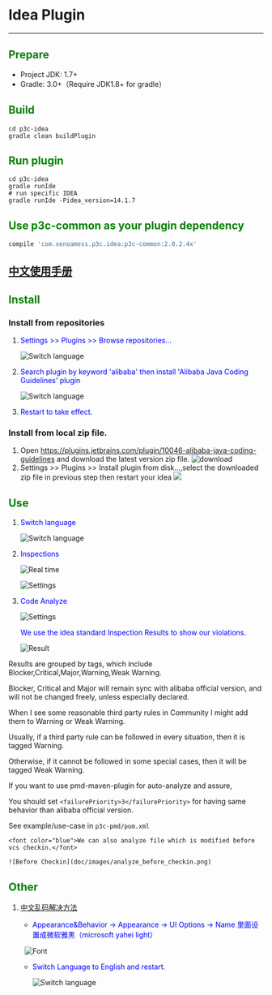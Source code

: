 # Idea Plugin 
---
## <font color="green">Prepare</font>
- Project JDK: 1.7+
- Gradle: 3.0+（Require JDK1.8+ for gradle）

## <font color="green">Build</font>
```
cd p3c-idea
gradle clean buildPlugin
```

## <font color="green">Run plugin</font>

```
cd p3c-idea
gradle runIde
# run specific IDEA
gradle runIde -Pidea_version=14.1.7
```

## <font color="green">Use p3c-common as your plugin dependency</font>
```groovy
compile 'com.xenoamess.p3c.idea:p3c-common:2.0.2.4x'
```
## [中文使用手册](README_cn.md)
## <font color="green">Install</font>
### Install from repositories
1. <font color="blue">Settings >> Plugins >> Browse repositories... </font>

    ![Switch language](doc/images/install_1.png) 

2. <font color="blue"> Search plugin by keyword 'alibaba' then install 'Alibaba Java Coding Guidelines' plugin </font>

    ![Switch language](doc/images/install_2.png) 

3.  <font color="blue">Restart to take effect. </font>
### Install from local zip file.
1. Open https://plugins.jetbrains.com/plugin/10046-alibaba-java-coding-guidelines and download the latest version zip file.
    ![download](https://gw.alicdn.com/tfscom/TB1WcF3hzlxYKJjSZFuXXaYlVXa.png)
2. Settings >> Plugins >> Install plugin from disk...,select the downloaded zip file in previous step then restart your idea
    ![](https://gw.alicdn.com/tfscom/TB1WFsKiqigSKJjSsppXXabnpXa.png)

## <font color="green">Use</font>

1. <font color="blue">Switch language</font>

	![Switch language](doc/images/switch_language.png) 

2. <font color="blue">Inspections</font>  

	![Real time](doc/images/inspection.png) 
	
	![Settings](doc/images/inspection_setting.png)  

3. <font color="blue">Code Analyze</font>  

	![Settings](doc/images/analyze.png)  
	
	<font color="blue">We use the idea standard Inspection Results to show our violations.</font>  
	 
	![Result](doc/images/inspection_result.png)  

Results are grouped by tags, which include Blocker,Critical,Major,Warning,Weak Warning.

Blocker, Critical and Major will remain sync with alibaba official version, and will not be changed freely, unless especially declared.

When I see some reasonable third party rules in Community I might add them to Warning or Weak Warning.

Usually, if a third party rule can be followed in every situation, then it is tagged Warning.

Otherwise, if it cannot be followed in some special cases, then it will be tagged Weak Warning.

If you want to use pmd-maven-plugin for auto-analyze and assure, 

You should set `<failurePriority>3</failurePriority>` for having same behavior than alibaba official version.

See example/use-case in `p3c-pmd/pom.xml`

	
	<font color="blue">We can also analyze file which is modified before vcs checkin.</font>  
	
	![Before Checkin](doc/images/analyze_before_checkin.png) 

## <font color="green">Other</font>
1. <font color="blue">[中文乱码解决方法](https://github.com/alibaba/p3c/issues/32#issuecomment-336762512)</font>

	* <font color="blue">Appearance&Behavior -> Appearance -> UI Options -> Name 里面设置成微软雅黑（microsoft yahei light）</font>

	   ![Font](doc/images/change_name.png) 
 
	* <font color="blue">Switch Language to English and restart.</font>

	   ![Switch language](doc/images/normal_view.png) 

